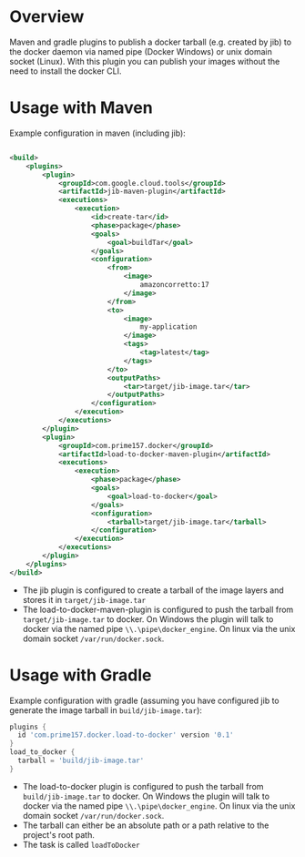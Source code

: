 # Overview

Maven and gradle plugins to publish a docker tarball (e.g. created by jib) to the docker daemon via named pipe (Docker
Windows) or unix domain socket (Linux). With this plugin you can publish your images without the need to install the
docker CLI.

# Usage with Maven

Example configuration in maven (including jib):

```xml

<build>
    <plugins>
        <plugin>
            <groupId>com.google.cloud.tools</groupId>
            <artifactId>jib-maven-plugin</artifactId>
            <executions>
                <execution>
                    <id>create-tar</id>
                    <phase>package</phase>
                    <goals>
                        <goal>buildTar</goal>
                    </goals>
                    <configuration>
                        <from>
                            <image>
                                amazoncorretto:17
                            </image>
                        </from>
                        <to>
                            <image>
                                my-application
                            </image>
                            <tags>
                                <tag>latest</tag>
                            </tags>
                        </to>
                        <outputPaths>
                            <tar>target/jib-image.tar</tar>
                        </outputPaths>
                    </configuration>
                </execution>
            </executions>
        </plugin>
        <plugin>
            <groupId>com.prime157.docker</groupId>
            <artifactId>load-to-docker-maven-plugin</artifactId>
            <executions>
                <execution>
                    <phase>package</phase>
                    <goals>
                        <goal>load-to-docker</goal>
                    </goals>
                    <configuration>
                        <tarball>target/jib-image.tar</tarball>
                    </configuration>
                </execution>
            </executions>
        </plugin>
    </plugins>
</build>
```

* The jib plugin is configured to create a tarball of the image layers and stores it in `target/jib-image.tar`
* The load-to-docker-maven-plugin is configured to push the tarball from `target/jib-image.tar` to docker. On Windows
  the plugin will talk to docker via the named pipe `\\.\pipe\docker_engine`. On linux via the unix domain
  socket `/var/run/docker.sock`.

# Usage with Gradle

Example configuration with gradle (assuming you have configured jib to generate the image tarball
in `build/jib-image.tar`):

```groovy
plugins {
  id 'com.prime157.docker.load-to-docker' version '0.1'
}
load_to_docker {
  tarball = 'build/jib-image.tar'
}
```

* The load-to-docker plugin is configured to push the tarball from `build/jib-image.tar` to docker. On Windows the
  plugin will talk to docker via the named pipe `\\.\pipe\docker_engine`. On linux via the unix domain
  socket `/var/run/docker.sock`.
* The tarball can either be an absolute path or a path relative to the project's root path.
* The task is called `loadToDocker`
